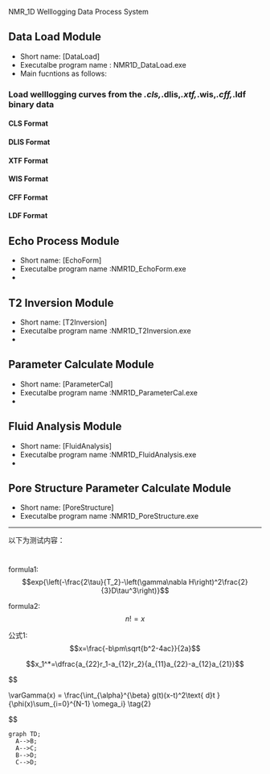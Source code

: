 ﻿<script type="text/javascript" async src="https://cdn.mathjax.org/mathjax/latest/MathJax.js?config=TeX-MML-AM_CHTML"> </script>

NMR_1D Welllogging Data Process System
###

## Data Load Module
 - Short name:  [DataLoad]
 - Executalbe program name : NMR1D_DataLoad.exe
 - Main fucntions as follows:
### Load welllogging curves from the *.cls,*.dlis,*.xtf,*.wis,*.cff,*.ldf binary data

#### CLS Format

#### DLIS Format

#### XTF Format

#### WIS Format

#### CFF Format

#### LDF Format


## Echo Process Module 
 - Short name: [EchoForm]
 - Executalbe program name :NMR1D_EchoForm.exe
 - 
## T2 Inversion Module 
 - Short name: [T2Inversion]
 - Executalbe program name :NMR1D_T2Inversion.exe
 - 
## Parameter Calculate Module 
 - Short name: [ParameterCal]
 - Executalbe program name :NMR1D_ParameterCal.exe
 - 
## Fluid Analysis Module 
 - Short name: [FluidAnalysis]
 - Executalbe program name :NMR1D_FluidAnalysis.exe
 - 
## Pore Structure Parameter Calculate Module 
 - Short name: [PoreStructure]
 - Executalbe program name :NMR1D_PoreStructure.exe
        




----
以下为测试内容：
#
formula1: $$exp{\left(-\frac{2\tau}{T_2}-\left(\gamma\nabla H\right)^2\frac{2}{3}D\tau^3\right)}$$



formula2: $$n!=x$$





公式1: $$x=\frac{-b\pm\sqrt{b^2-4ac}}{2a}$$



$$x_1^*=\dfrac{a_{22}r_1-a_{12}r_2}{a_{11}a_{22}-a_{12}a_{21}}$$



$$

 \varGamma(x) = \frac{\int_{\alpha}^{\beta} g(t)(x-t)^2\text{ d}t }{\phi(x)\sum_{i=0}^{N-1} \omega_i} \tag{2}

$$

```
graph TD;
  A-->B;
  A-->C;
  B-->D;
  C-->D;
```


